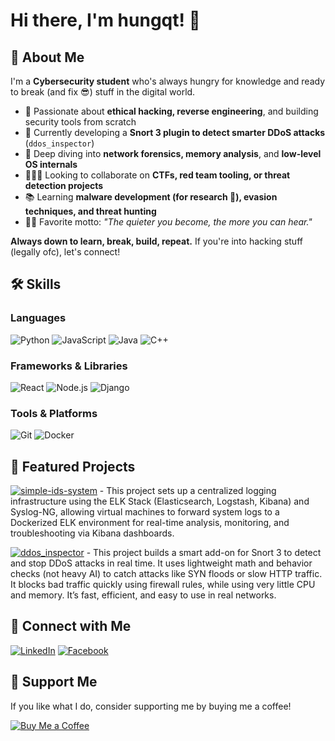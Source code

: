 # Hi there, I'm hungqt! 👋

## 🚀 About Me
I'm a **Cybersecurity student** who's always hungry for knowledge and ready to break (and fix 😎) stuff in the digital world.

- 🔐 Passionate about **ethical hacking, reverse engineering**, and building security tools from scratch
- 🔭 Currently developing a **Snort 3 plugin to detect smarter DDoS attacks** (`ddos_inspector`)
- 🧠 Deep diving into **network forensics, memory analysis**, and **low-level OS internals**
- 👨‍👩‍👦 Looking to collaborate on **CTFs, red team tooling, or threat detection projects**
- 📚 Learning **malware development (for research 🧪), evasion techniques, and threat hunting**
- 🕵️‍♂️ Favorite motto: *"The quieter you become, the more you can hear."*

**Always down to learn, break, build, repeat.** If you're into hacking stuff (legally ofc), let's connect!

## 🛠️ Skills
### Languages
![Python](https://img.shields.io/badge/-Python-3776AB?logo=python&logoColor=white)
![JavaScript](https://img.shields.io/badge/-JavaScript-F7DF1E?logo=javascript&logoColor=black)
![Java](https://img.shields.io/badge/-Java-007396?logo=java&logoColor=white)
![C++](https://img.shields.io/badge/-C++-00599C?logo=c%2B%2B&logoColor=white)

### Frameworks & Libraries
![React](https://img.shields.io/badge/-React-61DAFB?logo=react&logoColor=black)
![Node.js](https://img.shields.io/badge/-Node.js-339933?logo=node.js&logoColor=white)
![Django](https://img.shields.io/badge/-Django-092E20?logo=django&logoColor=white)

### Tools & Platforms
![Git](https://img.shields.io/badge/-Git-F05032?logo=git&logoColor=white)
![Docker](https://img.shields.io/badge/-Docker-2496ED?logo=docker&logoColor=white)

## 📂 Featured Projects
[![simple-ids-system](https://img.shields.io/badge/-simple--ids--system-gray?style=for-the-badge&logo=github)](https://github.com/hung-qt/simple-ids-system) - This project sets up a centralized logging infrastructure using the ELK Stack (Elasticsearch, Logstash, Kibana) and Syslog-NG, allowing virtual machines to forward system logs to a Dockerized ELK environment for real-time analysis, monitoring, and troubleshooting via Kibana dashboards.

[![ddos_inspector](https://img.shields.io/badge/-ddos__inspector-gray?style=for-the-badge&logo=github)](https://github.com/hung-qt/ddos_inspector) - This project builds a smart add-on for Snort 3 to detect and stop DDoS attacks in real time. It uses lightweight math and behavior checks (not heavy AI) to catch attacks like SYN floods or slow HTTP traffic. It blocks bad traffic quickly using firewall rules, while using very little CPU and memory. It’s fast, efficient, and easy to use in real networks.

## 🤝 Connect with Me
[![LinkedIn](https://img.shields.io/badge/-LinkedIn-0077B5?logo=linkedin&logoColor=white)](https://linkedin.com/in/hung-tran-860048199)
[![Facebook](https://img.shields.io/badge/-Facebook-1877F2?logo=facebook&logoColor=white)](https://www.facebook.com/hungxqt)

## 💖 Support Me
If you like what I do, consider supporting me by buying me a coffee!

[![Buy Me a Coffee](https://img.shields.io/badge/-Buy%20Me%20a%20Coffee-FFDD00?logo=buymeacoffee&logoColor=black)](https://www.buymeacoffee.com/yourhandle)
